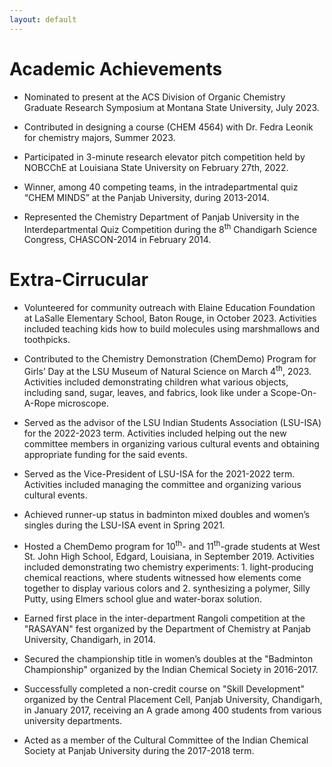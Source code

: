 ```yaml
---
layout: default
---
```


# Academic Achievements

- Nominated to present at the ACS Division of Organic Chemistry Graduate Research Symposium at Montana State University, July 2023.

- Contributed in designing a course (CHEM 4564) with Dr. Fedra Leonik for chemistry majors, Summer 2023.

- Participated in 3-minute research elevator pitch competition held by NOBCChE at Louisiana State University on February 27th, 2022.

- Winner, among 40 competing teams, in the intradepartmental quiz “CHEM MINDS” at the Panjab University, during 2013-2014.
  
- Represented the Chemistry Department of Panjab University in the Interdepartmental Quiz Competition during the 8<sup>th</sup> Chandigarh Science Congress, CHASCON-2014 in February 2014.

# Extra-Cirrucular

- Volunteered for community outreach with Elaine Education Foundation at LaSalle Elementary School, Baton Rouge, in October 2023. Activities included teaching kids how to build molecules using marshmallows and toothpicks.

- Contributed to the Chemistry Demonstration (ChemDemo) Program for Girls’ Day at the LSU Museum of Natural Science on March 4<sup>th</sup>, 2023. Activities included demonstrating children what various objects, including sand, sugar, leaves, and fabrics, look like under a Scope-On-A-Rope microscope.  

- Served as the advisor of the LSU Indian Students Association (LSU-ISA) for the 2022-2023 term. Activities included helping out the new committee members in organizing various cultural events and obtaining appropriate funding for the said events.  

- Served as the Vice-President of LSU-ISA for the 2021-2022 term. Activities included managing the committee and organizing various cultural events.  

- Achieved runner-up status in badminton mixed doubles and women’s singles during the LSU-ISA event in Spring 2021.  

- Hosted a ChemDemo program for 10<sup>th</sup>- and 11<sup>th</sup>-grade students at West St. John High School, Edgard, Louisiana, in September 2019. Activities included demonstrating two chemistry experiments: 1. light-producing chemical reactions, where students witnessed how elements come together to display various colors and 2. synthesizing a polymer, Silly Putty, using Elmers school glue and water-borax solution.  

- Earned first place in the inter-department Rangoli competition at the "RASAYAN" fest organized by the Department of Chemistry at Panjab University, Chandigarh, in 2014.  

- Secured the championship title in women’s doubles at the "Badminton Championship" organized by the Indian Chemical Society in 2016-2017.  

- Successfully completed a non-credit course on "Skill Development" organized by the Central Placement Cell, Panjab University, Chandigarh, in January 2017, receiving an A grade among 400 students from various university departments.

- Acted as a member of the Cultural Committee of the Indian Chemical Society at Panjab University during the 2017-2018 term.

